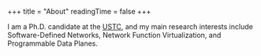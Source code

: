 +++
title = "About"
readingTime = false
+++

I am a Ph.D. candidate at the [USTC](https://en.ustc.edu.cn/), and my main research interests include Software-Defined Networks, Network Function Virtualization, and Programmable Data Planes.

